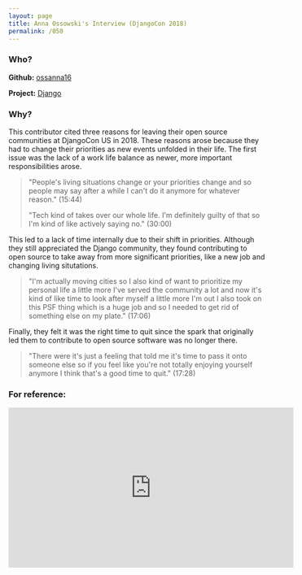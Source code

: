 ```yaml
---
layout: page
title: Anna Ossowski's Interview (DjangoCon 2018)
permalink: /050
---
```


<a name="NETI"></a> <a name="NLE"></a> 

### Who?

**Github:** [ossanna16](https://github.com/ossanna16)

**Project:** [Django](https://github.com/django/django)

### Why?

This contributor cited three reasons for leaving their open source communities at DjangoCon US in 2018. These reasons arose because they had to change their priorities as new events unfolded in their life. The first issue was the lack of a work life balance as newer, more important responsibilities arose.

> "People's living situations change or your priorities change and so people may say after a while I can't do it anymore for whatever reason." (15:44)
>
> "Tech kind of takes over our whole life. I'm definitely guilty of that so I'm kind of like actively saying no." (30:00)

This led to a lack of time internally due to their shift in priorities. Although they still appreciated the Django community, they found contributing to open source to take away from more significant priorities, like a new job and changing living situtations.

> "I'm actually moving cities so I also kind of want to prioritize my personal life a little more I've served the community a lot and now it's kind of like time to look after myself a little more I'm out I also took on this PSF thing which is a huge job and so I needed to get rid of something else on my plate." (17:06)

Finally, they felt it was the right time to quit since the spark that originally led them to contribute to open source software was no longer there.

> "There were it's just a feeling that told me it's time to pass it onto someone else so if you feel like you're not totally enjoying yourself anymore I think that's a good time to quit." (17:28)

### For reference:

<iframe width="560" height="315" src="https://www.youtube.com/embed/Nzi1zKtHv1Q?start=933" title="YouTube video player" frameborder="0" allow="accelerometer; autoplay; clipboard-write; encrypted-media; gyroscope; picture-in-picture" allowfullscreen></iframe>
